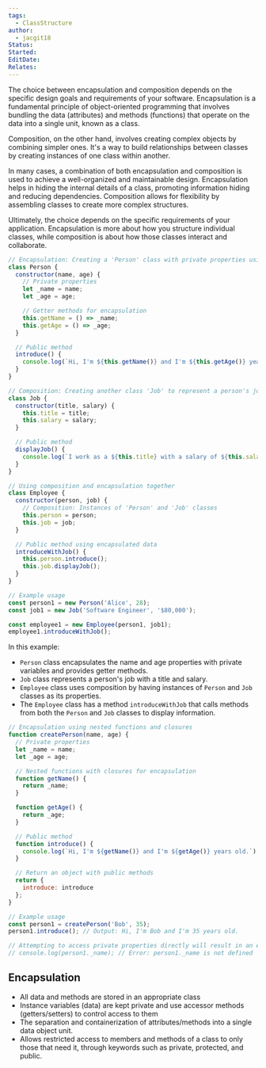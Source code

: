 ```yaml
---
tags:
  - ClassStructure
author:
  - jacgit18
Status: 
Started: 
EditDate: 
Relates:
---
```


The choice between encapsulation and composition depends on the specific design goals and requirements of your software. Encapsulation is a fundamental principle of object-oriented programming that involves bundling the data (attributes) and methods (functions) that operate on the data into a single unit, known as a class.

Composition, on the other hand, involves creating complex objects by combining simpler ones. It's a way to build relationships between classes by creating instances of one class within another.

In many cases, a combination of both encapsulation and composition is used to achieve a well-organized and maintainable design. Encapsulation helps in hiding the internal details of a class, promoting information hiding and reducing dependencies. Composition allows for flexibility by assembling classes to create more complex structures.

Ultimately, the choice depends on the specific requirements of your application. Encapsulation is more about how you structure individual classes, while composition is about how those classes interact and collaborate.

```javascript
// Encapsulation: Creating a 'Person' class with private properties using closures
class Person {
  constructor(name, age) {
    // Private properties
    let _name = name;
    let _age = age;

    // Getter methods for encapsulation
    this.getName = () => _name;
    this.getAge = () => _age;
  }

  // Public method
  introduce() {
    console.log(`Hi, I'm ${this.getName()} and I'm ${this.getAge()} years old.`);
  }
}

// Composition: Creating another class 'Job' to represent a person's job
class Job {
  constructor(title, salary) {
    this.title = title;
    this.salary = salary;
  }

  // Public method
  displayJob() {
    console.log(`I work as a ${this.title} with a salary of ${this.salary}.`);
  }
}

// Using composition and encapsulation together
class Employee {
  constructor(person, job) {
    // Composition: Instances of 'Person' and 'Job' classes
    this.person = person;
    this.job = job;
  }

  // Public method using encapsulated data
  introduceWithJob() {
    this.person.introduce();
    this.job.displayJob();
  }
}

// Example usage
const person1 = new Person('Alice', 28);
const job1 = new Job('Software Engineer', '$80,000');

const employee1 = new Employee(person1, job1);
employee1.introduceWithJob();
```

In this example:

- `Person` class encapsulates the name and age properties with private variables and provides getter methods.
- `Job` class represents a person's job with a title and salary.
- `Employee` class uses composition by having instances of `Person` and `Job` classes as its properties.
- The `Employee` class has a method `introduceWithJob` that calls methods from both the `Person` and `Job` classes to display information.


```javascript
// Encapsulation using nested functions and closures
function createPerson(name, age) {
  // Private properties
  let _name = name;
  let _age = age;

  // Nested functions with closures for encapsulation
  function getName() {
    return _name;
  }

  function getAge() {
    return _age;
  }

  // Public method
  function introduce() {
    console.log(`Hi, I'm ${getName()} and I'm ${getAge()} years old.`);
  }

  // Return an object with public methods
  return {
    introduce: introduce
  };
}

// Example usage
const person1 = createPerson('Bob', 35);
person1.introduce(); // Output: Hi, I'm Bob and I'm 35 years old.

// Attempting to access private properties directly will result in an error
// console.log(person1._name); // Error: person1._name is not defined
```


## Encapsulation
  - All data and methods are stored in an appropriate class
  - Instance variables (data) are kept private and use accessor methods (getters/setters) to control access to them
  - The separation and containerization of attributes/methods into a single data object unit.
  - Allows restricted access to members and methods of a class to only those that need it, through keywords such as private, protected, and public.